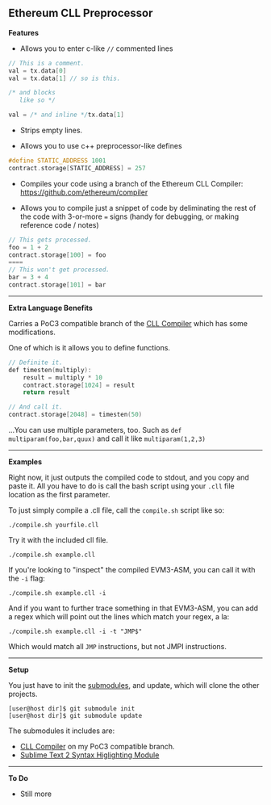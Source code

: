 Ethereum CLL Preprocessor
------

**Features**

- Allows you to enter c-like `//` commented lines

 ```cpp
 // This is a comment.
 val = tx.data[0]
 val = tx.data[1] // so is this.

 /* and blocks
    like so */

 val = /* and inline */tx.data[1]

```
- Strips empty lines.

- Allows you to use c++ preprocessor-like defines

 ```cpp
 #define STATIC_ADDRESS 1001
 contract.storage[STATIC_ADDRESS] = 257
```

- Compiles your code using a branch of the Ethereum CLL Compiler: https://github.com/ethereum/compiler

- Allows you to compile just a snippet of code by deliminating the rest of the code with 3-or-more `=` signs (handy for debugging, or making reference code / notes)

 ```cpp
 // This gets processed.
 foo = 1 + 2
 contract.storage[100] = foo
 ====
 // This won't get processed.
 bar = 3 + 4
 contract.storage[101] = bar
```
----
**Extra Language Benefits**

Carries a PoC3 compatible branch of the [CLL Compiler](https://github.com/ethereum/compiler) which has some modifications.

One of which is it allows you to define functions.

 ```cpp
 // Definite it.
 def timesten(multiply):
     result = multiply * 10
     contract.storage[1024] = result
     return result

 // And call it.
 contract.storage[2048] = timesten(50)
```

...You can use multiple parameters, too. Such as `def multiparam(foo,bar,quux)` and call it like `multiparam(1,2,3)`

----
**Examples**

Right now, it just outputs the compiled code to stdout, and you copy and paste it. All you have to do is call the bash script using your `.cll` file location as the first parameter.

To just simply compile a .cll file, call the `compile.sh` script like so:

    ./compile.sh yourfile.cll

Try it with the included cll file.

    ./compile.sh example.cll

If you're looking to "inspect" the compiled EVM3-ASM, you can call it with the `-i` flag:

    ./compile.sh example.cll -i

And if you want to further trace something in that EVM3-ASM, you can add a regex which will point out the lines which match your regex, a la:

    ./compile.sh example.cll -i -t "JMP$" 

Which would match all `JMP` instructions, but not JMPI instructions.


----
**Setup**

You just have to init the [submodules](http://git-scm.com/book/en/Git-Tools-Submodules), and update, which will clone the other projects.

    [user@host dir]$ git submodule init
    [user@host dir]$ git submodule update

The submodules it includes are:

- [CLL Compiler](https://github.com/ethereum/compiler) on my PoC3 compatible branch.
- [Sublime Text 2 Syntax Higlighting Module](https://github.com/dougbtv/cll-syntaxhighlighter-st2)

---
**To Do**

- Still more